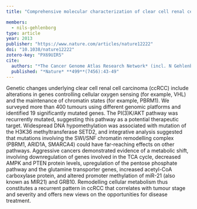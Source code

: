 ```yaml
---
title: "Comprehensive molecular characterization of clear cell renal cell carcinoma"

members:
  - nils-gehlenborg
type: article
year: 2013
publisher: "https://www.nature.com/articles/nature12222"
doi: "10.1038/nature12222"
zotero-key: "PX69UIR5"
cite:
  authors: "*The Cancer Genome Atlas Research Network* (incl. N Gehlenborg)"
  published: "*Nature* **499**(7456):43-49"
---
```

Genetic changes underlying clear cell renal cell carcinoma (ccRCC) include alterations in genes controlling cellular oxygen sensing (for example, VHL) and the maintenance of chromatin states (for example, PBRM1). We surveyed more than 400 tumours using different genomic platforms and identified 19 significantly mutated genes. The PI(3)K/AKT pathway was recurrently mutated, suggesting this pathway as a potential therapeutic target. Widespread DNA hypomethylation was associated with mutation of the H3K36 methyltransferase SETD2, and integrative analysis suggested that mutations involving the SWI/SNF chromatin remodelling complex (PBRM1, ARID1A, SMARCA4) could have far-reaching effects on other pathways. Aggressive cancers demonstrated evidence of a metabolic shift, involving downregulation of genes involved in the TCA cycle, decreased AMPK and PTEN protein levels, upregulation of the pentose phosphate pathway and the glutamine transporter genes, increased acetyl-CoA carboxylase protein, and altered promoter methylation of miR-21 (also known as MIR21) and GRB10. Remodelling cellular metabolism thus constitutes a recurrent pattern in ccRCC that correlates with tumour stage and severity and offers new views on the opportunities for disease treatment.